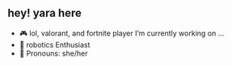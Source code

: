 ## hey! yara here

- 🎮 lol, valorant, and fortnite player I’m currently working on ...
- 👾 robotics Enthusiast 
- 🎀 Pronouns: she/her

<div>
  <img aling="right"  alt="yara gif" src="https://i.pinimg.com/originals/01/cc/c2/01ccc29725d7557aad2e19ca759b4b6e.gif>
</div>
